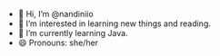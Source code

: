 - 👋 Hi, I’m @nandiniio
- 👀 I’m interested in learning new things and reading.
- 🌱 I’m currently learning Java. 
- 😄 Pronouns: she/her

<!---
nandiniio/nandiniio is a ✨ special ✨ repository because its `README.md` (this file) appears on your GitHub profile.
You can click the Preview link to take a look at your changes.
--->
